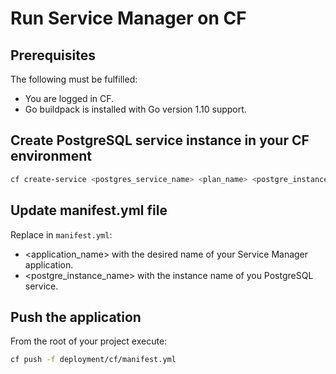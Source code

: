 # Run Service Manager on CF

## Prerequisites

The following must be fulfilled:

 * You are logged in CF.
 * Go buildpack is installed with Go version 1.10 support.

## Create PostgreSQL service instance in your CF environment

```sh
cf create-service <postgres_service_name> <plan_name> <postgre_instance_name>
```

## Update manifest.yml file

Replace in `manifest.yml`:

 * <application_name> with the desired name of your Service Manager application.
 * <postgre_instance_name> with the instance name of you PostgreSQL service.

## Push the application

From the root of your project execute:

```sh
cf push -f deployment/cf/manifest.yml
```
